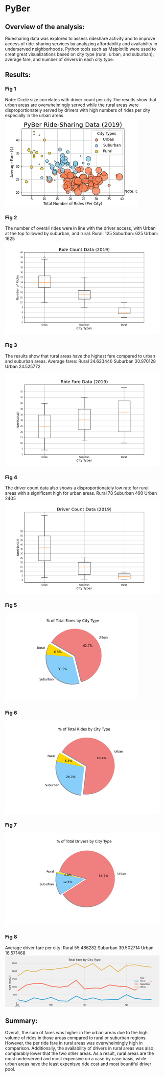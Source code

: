 # PyBer
## Overview of the analysis:
Ridesharing data was explored to assess rideshare activity and to improve access of ride-sharing services by analyzing affordability and availability in underserved neighborhoods. Python tools such as Matplotlib were used to creat great visualizations based on city type (rural, urban, and suburban), average fare, and number of drivers in each city type. 

## Results:

### Fig 1 
Note: Circle size correlates with driver count per city
The results show that urban areas are overwhelmingly served while the rural areas were disproportionately served by drivers with high numbers of rides per city especially in the urban areas.
![alt text](https://github.com/BBright07/PyBer/blob/main/Analysis/Fig1.png)
### Fig 2
The number of overall rides were in line with the driver access, with Urban at the top followed by suburban, and rural. 
Rural:        125
Suburban:     625
Urban:       1625
![alt text](https://github.com/BBright07/PyBer/blob/main/Analysis/Fig2.png)
### Fig 3 
The results show that rural areas have the highest fare compared to urban and suburban areas.
Average fares:
Rural       34.623440
Suburban    30.970128
Urban       24.525772


![alt text](https://github.com/BBright07/PyBer/blob/main/Analysis/Fig3.png)
### Fig 4
The driver count data also shows a disproportionately low rate for rural areas with a significant high for urban areas.
Rural         78
Suburban     490
Urban       2405
![alt text](https://github.com/BBright07/PyBer/blob/main/Analysis/Fig4.png)
### Fig 5
![alt text](https://github.com/BBright07/PyBer/blob/main/Analysis/Fig5.png)
### Fig 6
![alt text](https://github.com/BBright07/PyBer/blob/main/Analysis/Fig6.png)
### Fig 7
![alt text](https://github.com/BBright07/PyBer/blob/main/Analysis/Fig7.png)
### Fig 8
Average driver fare per city:
Rural       55.486282
Suburban    39.502714
Urban       16.571468
![alt text](https://github.com/BBright07/PyBer/blob/main/Analysis/Fig8.png)


## Summary:
Overall, the sum of fares was higher in the urban areas due to the high volume of rides in those areas compared to rural or suburban regions. However, the per ride fare in rural areas was overwhelmingly high in comparison. Additionally, the availability of drivers in rural areas was also comparably lower that the two other areas. As a result, rural areas are the most underserved and most expensive on a case by case basis, while urban areas have the least expenisve ride cost and most bountiful driver pool.